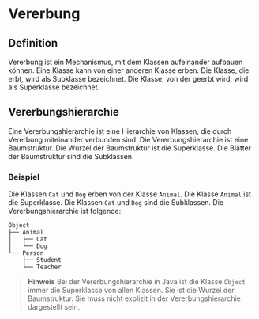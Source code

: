 # Vererbung

## Definition

Vererbung ist ein Mechanismus, mit dem Klassen aufeinander aufbauen können. Eine Klasse kann von einer anderen Klasse erben. Die Klasse, die erbt, wird als Subklasse bezeichnet. Die Klasse, von der geerbt wird, wird als Superklasse bezeichnet.

## Vererbungshierarchie

Eine Vererbungshierarchie ist eine Hierarchie von Klassen, die durch Vererbung miteinander verbunden sind. Die Vererbungshierarchie ist eine Baumstruktur. Die Wurzel der Baumstruktur ist die Superklasse. Die Blätter der Baumstruktur sind die Subklassen.

### Beispiel

Die Klassen `Cat` und `Dog` erben von der Klasse `Animal`. Die Klasse `Animal` ist die Superklasse. Die Klassen `Cat` und `Dog` sind die Subklassen. Die Vererbungshierarchie ist folgende:

```
Object
├── Animal
│   ├── Cat
│   └── Dog
└── Person
    ├── Student
    └── Teacher
```

> **Hinweis**
> Bei der Vererbungshierarchie in Java ist die Klasse `Object` immer die Superklasse von allen Klassen. Sie ist die Wurzel der Baumstruktur. Sie muss nicht explizit in der Vererbungshierarchie dargestellt sein.